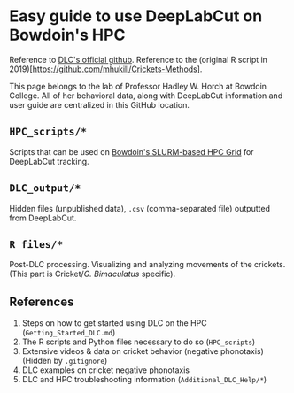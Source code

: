 # Easy guide to use DeepLabCut on Bowdoin's HPC
Reference to [DLC's official github](https://github.com/DeepLabCut/DeepLabCut/tree/master/deeplabcut).
Reference to the (original R script in 2019)[https://github.com/mhukill/Crickets-Methods]. 

This page belongs to the lab of Professor Hadley W. Horch at Bowdoin College. All of her behavioral data, along with DeepLabCut information and user guide are centralized in this GitHub location. 

## `HPC_scripts/*`
Scripts that can be used on [Bowdoin's SLURM-based HPC Grid](https://www.bowdoin.edu/it/resources/high-performance-computing.html) for DeepLabCut tracking. 

## `DLC_output/*`
Hidden files (unpublished data), `.csv` (comma-separated file) outputted from DeepLabCut. 

## `R files/*`
Post-DLC processing. Visualizing and analyzing movements of the crickets. (This part is Cricket/*G. Bimaculatus* specific). 

## References
1. Steps on how to get started using DLC on the HPC (`Getting_Started_DLC.md`)
2. The R scripts and Python files necessary to do so (`HPC_scripts`)
3. Extensive videos & data on cricket behavior (negative phonotaxis) (Hidden by `.gitignore`)
4. DLC examples on cricket negative phonotaxis
5. DLC and HPC troubleshooting information (`Additional_DLC_Help/*`)

